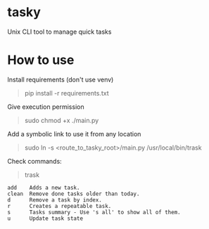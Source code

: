 # tasky
Unix CLI tool to manage quick tasks

# How to use

Install requirements (don't use venv)

> pip install -r requirements.txt

Give execution permission

> sudo chmod +x ./main.py

Add a symbolic link to use it from any location

> sudo ln -s <route_to_tasky_root>/main.py /usr/local/bin/trask

Check commands:

> trask
```
add    Adds a new task.
clean  Remove done tasks older than today.
d      Remove a task by index.
r      Creates a repeatable task.
s      Tasks summary - Use 's all' to show all of them.
u      Update task state
```
